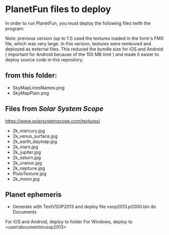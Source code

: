 # PlanetFun files to deploy 
In order to run PlanetFun, you must deploy the following files twith the program:

Note: previous version (up to 1.1) used the textures loaded in the form's FMX file, which was very large.
In this version, textures were remkoved and deployed as external files. 
This reduced the bundle size for iOS and Android ( important for Android because of the 150 MB limit )
and made it easier to deploy source code in this repository.

## from this folder:
* SkyMapLinesNames.png
* SkyMapPlain.png

## Files from  *Solar System Scope*
https://www.solarsystemscope.com/textures/

* 2k_mercury.jpg      
* 2k_venus_surface.jpg
* 2k_earth_daymap.jpg 
* 2k_mars.jpg         
* 2k_jupiter.jpg      
* 2k_saturn.jpg       
* 2k_uranus.jpg       
* 2k_neptune.jpg      
* PlutoTexture.jpg    
* 2k_moon.jpg    

## Planet ephemeris
* Generate with TestVSOP2013 and deploy file vsop2013.p2000.bin do Documents

For iOS and Android, deploy to <documents> folder
For Windows, deploy to <user\documents\vsop2013\>

